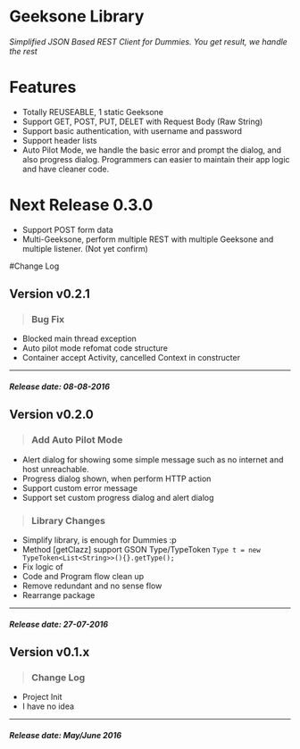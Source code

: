 # Geeksone Library
###### Simplified JSON Based REST Client for Dummies. You get result, we handle the rest

# Features
* Totally REUSEABLE, 1 static Geeksone
* Support GET, POST, PUT, DELET with Request Body (Raw String)
* Support basic authentication, with username and password
* Support header lists
* Auto Pilot Mode, we handle the basic error and prompt the dialog, and also progress dialog. Programmers can easier to maintain their app logic and have cleaner code.

# Next Release 0.3.0
* Support POST form data
* Multi-Geeksone, perform multiple REST with multiple Geeksone and multiple listener. (Not yet confirm)

#Change Log
## Version v0.2.1

>### Bug Fix
- Blocked main thread exception
- Auto pilot mode refomat code structure
- Container accept Activity, cancelled Context in constructer

---
##### Release date: 08-08-2016


## Version v0.2.0

>### Add Auto Pilot Mode
* Alert dialog for showing some simple message such as no internet and host unreachable.
* Progress dialog shown, when perform HTTP action
* Support custom error message
* Support set custom progress dialog and alert dialog

>### Library Changes
* Simplify library, is enough for Dummies :p
* Method [getClazz] support GSON Type/TypeToken 
`Type t = new TypeToken<List<String>>(){}.getType();`
* Fix logic of 
* Code and Program flow clean up
* Remove redundant and no sense flow
* Rearrange package

---
##### Release date: 27-07-2016

## Version v0.1.x

>### Change Log
* Project Init
* I have no idea

---
##### Release date: May/June 2016